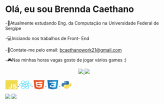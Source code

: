 # Olá, eu sou Brennda Caethano

-📘Atualmente estudando Eng. da Computação na Universidade Federal de Sergipe

-💻Iniciando nos trabalhos de Front- End

-📩Contate-me pelo email: bcaethanowork21@gmail.com

-🎮Nas minhas horas vagas gosto de jogar vários games :)

<div align="center">
  <a href="https://github.com/caethanoo">
  <img height="180em" src="https://github-readme-stats.vercel.app/api?username=Brennda&show_icons=true&theme=dracula&include_all_commits=true&count_private=true"/>
  <img height="180em" src="https://github-readme-stats.vercel.app/api/top-langs/?username=Brennda&layout=compact&langs_count=7&theme=dracula"/>
</div>
<div style="display: inline_block"><br>
  <img align="center" alt="Rafa-Js" height="30" width="40" src="https://raw.githubusercontent.com/devicons/devicon/master/icons/javascript/javascript-plain.svg">
  <img align="center" alt="Rafa-React" height="30" width="40" src="https://raw.githubusercontent.com/devicons/devicon/master/icons/react/react-original.svg">
  <img align="center" alt="Rafa-HTML" height="30" width="40" src="https://raw.githubusercontent.com/devicons/devicon/master/icons/html5/html5-original.svg">
  <img align="center" alt="Rafa-CSS" height="30" width="40" src="https://raw.githubusercontent.com/devicons/devicon/master/icons/css3/css3-original.svg">
  <img align="center" alt="Rafa-Python" height="30" width="40" src="https://raw.githubusercontent.com/devicons/devicon/master/icons/python/python-original.svg">
  
  
</div>

<div> 

  <a href = "mailto:bcaethanowork21@gmail.com"><img src="https://img.shields.io/badge/-Gmail-%23333?style=for-the-badge&logo=gmail&logoColor=white" target="_blank"></a>
  <a href="https://www.linkedin.com/in/brennda-caethano-003950248?lipi=urn%3Ali%3Apage%3Ad_flagship3_profile_view_base_contact_details%3BxhgfTE9oQOSzO3BEK7OBRQ%3D%3D" target="_blank"><img src="https://img.shields.io/badge/-LinkedIn-%230077B5?style=for-the-badge&logo=linkedin&logoColor=white" target="_blank"></a> 
 

</div>
